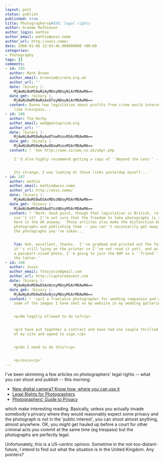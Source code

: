 ```yaml
---
layout: post
status: publish
published: true
title: Photographers&#039; legal rights
author: Graeme Mathieson
author_login: mathie
author_email: mathie@woss.name
author_url: http://woss.name/
date: 2006-01-06 12:03:46.000000000 +00:00
categories:
- Photography
tags: []
comments:
- id: 245
  author: Mark Brown
  author_email: broonie@sirena.org.uk
  author_url: ''
  date: !binary |-
    MjAwNi0wMS0wNiAyMDoyNDoyNiArMDAwMA==
  date_gmt: !binary |-
    MjAwNi0wMS0wNiAxOToyNDoyNiArMDAwMA==
  content: Dunno how legislation about profits from crime would interact with things
    like tresspass...
- id: 246
  author: Tim Kerby
  author_email: web@pentaprism.org
  author_url: ''
  date: !binary |-
    MjAwNi0wMS0wNyAwOTowMzoxMSArMDAwMA==
  date_gmt: !binary |-
    MjAwNi0wMS0wNyAwODowMzoxMSArMDAwMA==
  content: ! 'See http://www.sirimo.co.uk/ukpr.php

    I''d also highly recommend getting a copy of ''Beyond the Lens'' - http://www.beyond-the-lens.com/


    Its strange, I was looking at those links yesterday myself....'
- id: 247
  author: mathie
  author_email: mathie@woss.name
  author_url: http://woss.name/
  date: !binary |-
    MjAwNi0wMS0wOSAxMDozNDoyMSArMDAwMA==
  date_gmt: !binary |-
    MjAwNi0wMS0wOSAwOTozNDoyMSArMDAwMA==
  content: ! 'Mark: Good point, though that legislation is British, rather than American,
    isn''t it?  I''m not sure that the freedom to take photographs is so complete
    here in the UK anyway.  Those articles also make the distinction been shooting
    photographs and publishing them -- you can''t necessarily get away with publishing
    the photographs you''ve taken...


    Tim: Ooh, excellent, thanks.  I''ve grabbed and printed out the former (though
    it''s still lying on the printer so I''ve not read it yet), and as soon as I create
    a passport-sized photo, I''m going to join the AOP as a ''friend'' so I can acquire
    the latter.'
- id: 248
  author: Josie
  author_email: fotojosie@gmail.com
  author_url: http://capturedevent.com
  date: !binary |-
    MjAwNy0xMS0wOSAxNzoyMDoyMSArMDAwMA==
  date_gmt: !binary |-
    MjAwNy0xMS0wOSAxNjoyMDoyMSArMDAwMA==
  content: ! '<p>I a freelance photographer for wedding companies and want to use
    some of the images I have shot on my website in my wedding galleries.</p>


    <p>Am legally allowed to do so?</p>


    <p>I have put together a contract and have had one couple thrilled to be apart
    of my site and ageed to sign.</p>


    <p>Do I need to do this?</p>


    <p>Josie</p>'
---
```

I've been skimming a few articles on photographers' legal rights -- what you can shoot and publish -- this morning:

<ul>
  <li><a href="http://www.usatoday.com/tech/columnist/andrewkantor/2005-12-29-camera-laws_x.htm">New digital camera? Know how, where you can use it</a></li>
  <li><a href="http://www.kantor.com/blog/2005/12/legal_rights_of_photographers.html">Legal Rights for Photographers</a></li>
  <li><a href="http://www.rcfp.org/photoguide/">Photographers' Guide to Privacy</a></li>
</ul>

which make interesting reading.  Basically, unless you actually invade somebody's privacy where they would reasonably expect some privacy and the photograph is not in the 'public interest', you can shoot almost anything, almost anywhere.  OK, you might get hauled up before a court for other criminal acts you commit at the same time (eg trespass) but the photographs are perfectly legal.

Unfortunately, this is a US-centric opinion.  Sometime in the not-too-distant-future, I intend to find out what the situation is in the United Kingdom.  Any pointers?
